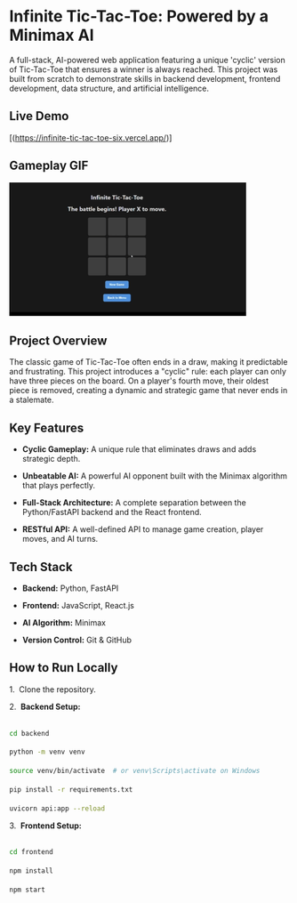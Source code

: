 # Infinite Tic-Tac-Toe: Powered by a Minimax AI

A full-stack, AI-powered web application featuring a unique 'cyclic' version of Tic-Tac-Toe that ensures a winner is always reached. This project was built from scratch to demonstrate skills in backend development, frontend development, data structure, and artificial intelligence.

## Live Demo

[(https://infinite-tic-tac-toe-six.vercel.app/)]

## Gameplay GIF

![GIF](infinite-tic-tac-toe_GIF.gif)

## Project Overview

The classic game of Tic-Tac-Toe often ends in a draw, making it predictable and frustrating. This project introduces a "cyclic" rule: each player can only have three pieces on the board. On a player's fourth move, their oldest piece is removed, creating a dynamic and strategic game that never ends in a stalemate.

## Key Features

- **Cyclic Gameplay:** A unique rule that eliminates draws and adds strategic depth.

- **Unbeatable AI:** A powerful AI opponent built with the Minimax algorithm that plays perfectly.

- **Full-Stack Architecture:** A complete separation between the Python/FastAPI backend and the React frontend.

- **RESTful API:** A well-defined API to manage game creation, player moves, and AI turns.

## Tech Stack

- **Backend:** Python, FastAPI

- **Frontend:** JavaScript, React.js

- **AI Algorithm:** Minimax

- **Version Control:** Git & GitHub

## How to Run Locally

1.  Clone the repository.

2.  **Backend Setup:**

```bash

cd backend

python -m venv venv

source venv/bin/activate  # or venv\Scripts\activate on Windows

pip install -r requirements.txt

uvicorn api:app --reload

```

3.  **Frontend Setup:**

```bash

cd frontend

npm install

npm start

```
